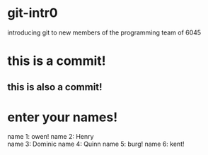 # git-intr0
introducing git to new members of the programming team of 6045

# this is a commit!

## this is also a commit!

# enter your names!

name 1: owen!
name 2: Henry   
name 3: Dominic
name 4: Quinn
name 5: burg!
name 6: kent!

